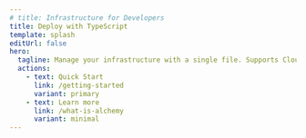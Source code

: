 ```yaml
---
# title: Infrastructure for Developers
title: Deploy with TypeScript
template: splash
editUrl: false
hero:
  tagline: Manage your infrastructure with a single file. Supports Cloudflare, AWS, and more. 
  actions:
    - text: Quick Start
      link: /getting-started
      variant: primary
    - text: Learn more
      link: /what-is-alchemy
      variant: minimal
---
```


